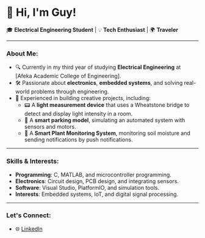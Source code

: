 # 👋 Hi, I'm Guy!

🎓 **Electrical Engineering Student** | 💡 **Tech Enthusiast** | 🌍 **Traveler**

---

### About Me:
- 🔍 Currently in my third year of studying **Electrical Engineering** at [Afeka Academic College of Engineering].
- 🛠️ Passionate about **electronics**, **embedded systems**, and solving real-world problems through engineering.
- 🌿 Experienced in building creative projects, including:
  - 📟 A **light measurement device** that uses a Wheatstone bridge to detect and display light intensity in a room.
  - 🚗 A **smart parking model**, simulating an automated system with sensors and motors.
  - 🌿 A **Smart Plant Monitoring System**, monitoring soil moisture and sending notifications by push notifications.

---

### Skills & Interests:
- **Programming**: C, MATLAB, and microcontroller programming.
- **Electronics**: Circuit design, PCB design, and integrating sensors.
- **Software**: Visual Studio, PlatformIO, and simulation tools.
- **Interests**: Embedded systems, IoT, and digital signal processing.

---

### Let's Connect:
- 🌐 [LinkedIn](https://linkedin.com/in/your-profile)
